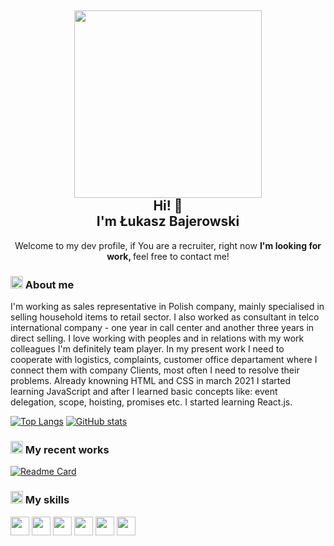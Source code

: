 <h2 align="center">
<img src="https://user-images.githubusercontent.com/85802159/159176367-8a29fdf6-f6d6-4008-a480-3fd8d70c3f48.svg" width="300px" />  <br />
  Hi! 👋 <br />I'm Łukasz Bajerowski
</h2>
<p align="center">Welcome to my dev profile, if You are a recruiter, right now 
  <b font-size="12px"> I'm looking for work, </b>
  feel free to contact me!
</p>
<h3>
  <img src="https://user-images.githubusercontent.com/85802159/159174912-52f4d2dc-daf4-4eee-b81c-d4718e6451b6.png" width="20px" />
  About me
</h3>
<p>
    I'm working as sales representative in Polish company, mainly specialised in selling household items to retail sector. I also worked as consultant in telco international company - one year in call center and another three years in direct selling. I love working with peoples and in relations with my work colleagues I'm definitely team player. In my present work I need to cooperate with logistics, complaints, customer office departament where I connect them with company Clients, most often I need to resolve their problems. Already knowning HTML and CSS in march 2021 I started learning JavaScript and after I learned basic concepts like: event delegation, scope, hoisting, promises etc. I started learning React.js.
</p>

[![Top Langs](https://github-readme-stats.vercel.app/api/top-langs/?username=bajers777)](https://github.com/anuraghazra/github-readme-stats)
[![GitHub stats](https://github-readme-stats.vercel.app/api?username=bajers777)](https://github.com/anuraghazra/github-readme-stats)
<h3> 
<img src="https://user-images.githubusercontent.com/85802159/159174517-24398c93-a7bf-4d85-90c4-021683b89eaa.png" width="20px" />
My recent works
</h3>
<p>
  
[![Readme Card](https://github-readme-stats.vercel.app/api/pin/?username=bajers777&repo=GPR-Counter)](https://github.com/anuraghazra/github-readme-stats)
  </p>
  
<h3>
<img src="https://user-images.githubusercontent.com/85802159/159174677-e83bcc8d-3e29-46da-8018-1780aae9fd89.png" width="20px" />
  My skills
</h3>
<p>
  <img src="https://user-images.githubusercontent.com/85802159/159174723-dd130674-7c0e-4a78-aaa2-73b6ac7aa0bf.png" width="30px" />
  <img src="https://user-images.githubusercontent.com/85802159/159174740-f19b16f8-5714-4221-87d9-6fe8f5ea3062.png" width="30px" />
<img src="https://user-images.githubusercontent.com/85802159/159174782-b0cb92cf-e99a-4d53-88e1-c06712aaa7fa.png" width="30px" />
<img src="https://user-images.githubusercontent.com/85802159/159174816-647ec9e9-c0ad-499a-a2fd-6c51c2a8b5b8.png" width="30px" />
  <img src="https://user-images.githubusercontent.com/85802159/159174823-48eb62ba-e4e9-4da7-9b01-ff82d876b64c.png" width="30px" />
  <img src="https://user-images.githubusercontent.com/85802159/159174835-99bae4d3-b472-41ce-a220-cb664096d463.png" width="30px" />
</p>

